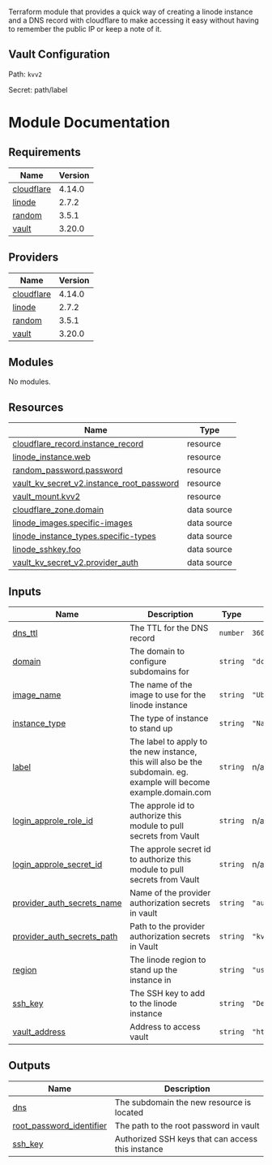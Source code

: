Terraform module that provides a quick way of creating a linode instance and a DNS record with cloudflare to make accessing it easy without having to remember the public IP or keep a note of it.


## Vault Configuration

Path: `kvv2`

Secret: path/label

# Module Documentation
## Requirements

| Name | Version |
|------|---------|
| <a name="requirement_cloudflare"></a> [cloudflare](#requirement\_cloudflare) | 4.14.0 |
| <a name="requirement_linode"></a> [linode](#requirement\_linode) | 2.7.2 |
| <a name="requirement_random"></a> [random](#requirement\_random) | 3.5.1 |
| <a name="requirement_vault"></a> [vault](#requirement\_vault) | 3.20.0 |

## Providers

| Name | Version |
|------|---------|
| <a name="provider_cloudflare"></a> [cloudflare](#provider\_cloudflare) | 4.14.0 |
| <a name="provider_linode"></a> [linode](#provider\_linode) | 2.7.2 |
| <a name="provider_random"></a> [random](#provider\_random) | 3.5.1 |
| <a name="provider_vault"></a> [vault](#provider\_vault) | 3.20.0 |

## Modules

No modules.

## Resources

| Name | Type |
|------|------|
| [cloudflare_record.instance_record](https://registry.terraform.io/providers/cloudflare/cloudflare/4.14.0/docs/resources/record) | resource |
| [linode_instance.web](https://registry.terraform.io/providers/linode/linode/2.7.2/docs/resources/instance) | resource |
| [random_password.password](https://registry.terraform.io/providers/hashicorp/random/3.5.1/docs/resources/password) | resource |
| [vault_kv_secret_v2.instance_root_password](https://registry.terraform.io/providers/hashicorp/vault/3.20.0/docs/resources/kv_secret_v2) | resource |
| [vault_mount.kvv2](https://registry.terraform.io/providers/hashicorp/vault/3.20.0/docs/resources/mount) | resource |
| [cloudflare_zone.domain](https://registry.terraform.io/providers/cloudflare/cloudflare/4.14.0/docs/data-sources/zone) | data source |
| [linode_images.specific-images](https://registry.terraform.io/providers/linode/linode/2.7.2/docs/data-sources/images) | data source |
| [linode_instance_types.specific-types](https://registry.terraform.io/providers/linode/linode/2.7.2/docs/data-sources/instance_types) | data source |
| [linode_sshkey.foo](https://registry.terraform.io/providers/linode/linode/2.7.2/docs/data-sources/sshkey) | data source |
| [vault_kv_secret_v2.provider_auth](https://registry.terraform.io/providers/hashicorp/vault/3.20.0/docs/data-sources/kv_secret_v2) | data source |

## Inputs

| Name | Description | Type | Default | Required |
|------|-------------|------|---------|:--------:|
| <a name="input_dns_ttl"></a> [dns\_ttl](#input\_dns\_ttl) | The TTL for the DNS record | `number` | `3600` | no |
| <a name="input_domain"></a> [domain](#input\_domain) | The domain to configure subdomains for | `string` | `"dccapp.io"` | no |
| <a name="input_image_name"></a> [image\_name](#input\_image\_name) | The name of the image to use for the linode instance | `string` | `"Ubuntu 22.04 LTS"` | no |
| <a name="input_instance_type"></a> [instance\_type](#input\_instance\_type) | The type of instance to stand up | `string` | `"Nanode 1GB"` | no |
| <a name="input_label"></a> [label](#input\_label) | The label to apply to the new instance, this will also be the subdomain. eg. example will become example.domain.com | `string` | n/a | yes |
| <a name="input_login_approle_role_id"></a> [login\_approle\_role\_id](#input\_login\_approle\_role\_id) | The approle id to authorize this module to pull secrets from Vault | `string` | n/a | yes |
| <a name="input_login_approle_secret_id"></a> [login\_approle\_secret\_id](#input\_login\_approle\_secret\_id) | The approle secret id to authorize this module to pull secrets from Vault | `string` | n/a | yes |
| <a name="input_provider_auth_secrets_name"></a> [provider\_auth\_secrets\_name](#input\_provider\_auth\_secrets\_name) | Name of the provider authorization secrets in vault | `string` | `"auth"` | no |
| <a name="input_provider_auth_secrets_path"></a> [provider\_auth\_secrets\_path](#input\_provider\_auth\_secrets\_path) | Path to the provider authorization secrets in Vault | `string` | `"kvv2/provider"` | no |
| <a name="input_region"></a> [region](#input\_region) | The linode region to stand up the instance in | `string` | `"us-southeast"` | no |
| <a name="input_ssh_key"></a> [ssh\_key](#input\_ssh\_key) | The SSH key to add to the linode instance | `string` | `"Default"` | no |
| <a name="input_vault_address"></a> [vault\_address](#input\_vault\_address) | Address to access vault | `string` | `"http://vault.dccapp.io:8200"` | no |

## Outputs

| Name | Description |
|------|-------------|
| <a name="output_dns"></a> [dns](#output\_dns) | The subdomain the new resource is located |
| <a name="output_root_password_identifier"></a> [root\_password\_identifier](#output\_root\_password\_identifier) | The path to the root password in vault |
| <a name="output_ssh_key"></a> [ssh\_key](#output\_ssh\_key) | Authorized SSH keys that can access this instance |

